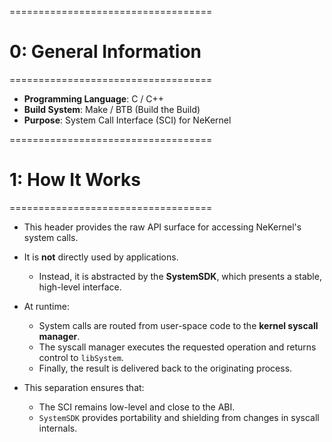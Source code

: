 ===================================
# 0: General Information
===================================

- **Programming Language**: C / C++
- **Build System**: Make / BTB (Build the Build)
- **Purpose**: System Call Interface (SCI) for NeKernel

===================================
# 1: How It Works
===================================

- This header provides the raw API surface for accessing NeKernel's system calls.

- It is **not** directly used by applications.
    - Instead, it is abstracted by the **SystemSDK**, which presents a stable, high-level interface.

- At runtime:
    - System calls are routed from user-space code to the **kernel syscall manager**.
    - The syscall manager executes the requested operation and returns control to `libSystem`.
    - Finally, the result is delivered back to the originating process.

- This separation ensures that:
    - The SCI remains low-level and close to the ABI.
    - `SystemSDK` provides portability and shielding from changes in syscall internals.